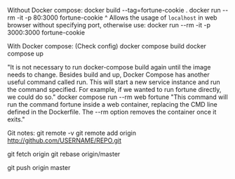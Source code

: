 Without Docker compose:
docker build --tag=fortune-cookie .
docker run --rm -it -p 80:3000 fortune-cookie
^ Allows the usage of `localhost` in web browser without specifying port,
otherwise use:
docker run --rm -it -p 3000:3000 fortune-cookie

With Docker compose:
(Check config)
docker compose build
docker compose up

"It is not necessary to run docker-compose build again until the image needs to change. Besides build and up,
Docker Compose has another useful command called run. This will start a new service instance and run the
command specified. For example, if we wanted to run fortune directly, we could do so."
docker compose run --rm web fortune
"This command will run the command fortune inside a web container, replacing the CMD line defined in the
Dockerfile. The --rm option removes the container once it exits."

Git notes:
git remote -v
git remote add origin http://github.com/USERNAME/REPO.git

git fetch origin
git rebase origin/master

git push origin master